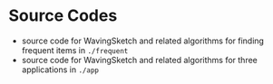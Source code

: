# Source Codes

- source code for WavingSketch and related algorithms for finding frequent items in `./frequent`
- source code for WavingSketch and related algorithms for three applications in `./app`
